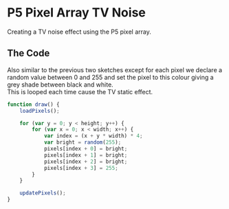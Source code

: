 # P5 Pixel Array TV Noise

Creating a TV noise effect using the P5 pixel array.

## The Code

Also similar to the previous two sketches except for each pixel we declare a random value between 0 and 255 and set the pixel to this colour giving a grey shade between black and white.  
This is looped each time cause the TV static effect.

```js
function draw() {
	loadPixels();

	for (var y = 0; y < height; y++) {
		for (var x = 0; x < width; x++) {
			var index = (x + y * width) * 4;
			var bright = random(255);
			pixels[index + 0] = bright;
			pixels[index + 1] = bright;
			pixels[index + 2] = bright;
			pixels[index + 3] = 255;
		}
	}

	updatePixels();
}
```